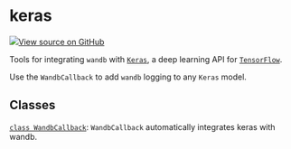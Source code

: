 # keras

<!-- Insert buttons and diff -->


[![](https://www.tensorflow.org/images/GitHub-Mark-32px.png)View source on GitHub](https://www.github.com/wandb/client/tree/v0.11.0/wandb/integration/keras/__init__.py)



Tools for integrating `wandb` with [`Keras`](https://keras.io/), a deep learning API for [`TensorFlow`](https://www.tensorflow.org/).


Use the `WandbCallback` to add `wandb` logging to any `Keras` model.

## Classes

[`class WandbCallback`](./wandbcallback.md): `WandbCallback` automatically integrates keras with wandb.

